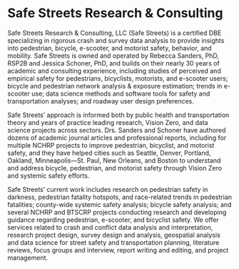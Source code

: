 # Safe Streets Research & Consulting
Safe Streets Research & Consulting, LLC (Safe Streets) is a certified DBE specializing in rigorous crash and survey data analysis to provide insights into pedestrian, bicycle, e-scooter, and motorist safety, behavior, and mobility. Safe Streets is owned and operated by Rebecca Sanders, PhD, RSP2B and Jessica Schoner, PhD, and builds on their nearly 30 years of academic and consulting experience, including studies of perceived and empirical safety for pedestrians, bicyclists, motorists, and e-scooter users; bicycle and pedestrian network analysis & exposure estimation; trends in e-scooter use; data science methods and software tools for safety and transportation analyses; and roadway user design preferences. 

Safe Streets’ approach is informed both by public health and transportation theory and years of practice leading research, Vision Zero, and data science projects across sectors. Drs. Sanders and Schoner have authored dozens of academic journal articles and professional reports, including for multiple NCHRP projects to improve pedestrian, bicyclist, and motorist safety, and they have helped cities such as Seattle, Denver, Portland, Oakland, Minneapolis—St. Paul, New Orleans, and Boston to understand and address bicycle, pedestrian, and motorist safety through Vision Zero and systemic safety efforts. 

Safe Streets’ current work includes research on pedestrian safety in darkness, pedestrian fatality hotspots, and race-related trends in pedestrian fatalities; county-wide systemic safety analysis; bicycle safety analysis; and several NCHRP and BTSCRP projects conducting research and developing guidance regarding pedestrian, e-scooter, and bicyclist safety. We offer services related to crash and conflict data analysis and interpretation, research project design, survey design and analysis, geospatial analysis and data science for street safety and transportation planning, literature reviews, focus groups and interview, report writing and editing, and project management.  
